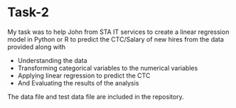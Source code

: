 # Task-2
My task was to help John from STA IT services to create a linear regression model in Python or R to predict the CTC/Salary of new hires from the data provided along with
- Understanding the data
- Transforming categorical variables to the numerical variables
- Applying linear regression to predict the CTC
- And Evaluating the results of the analysis

The data file and test data file are included in the repository.


